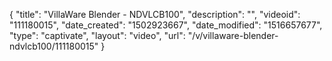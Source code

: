 {
    "title": "VillaWare Blender - NDVLCB100",
    "description": "",
    "videoid": "111180015",
    "date_created": "1502923667",
    "date_modified": "1516657677",
    "type": "captivate",
    "layout": "video",
    "url": "\/v\/villaware-blender-ndvlcb100\/111180015"
}